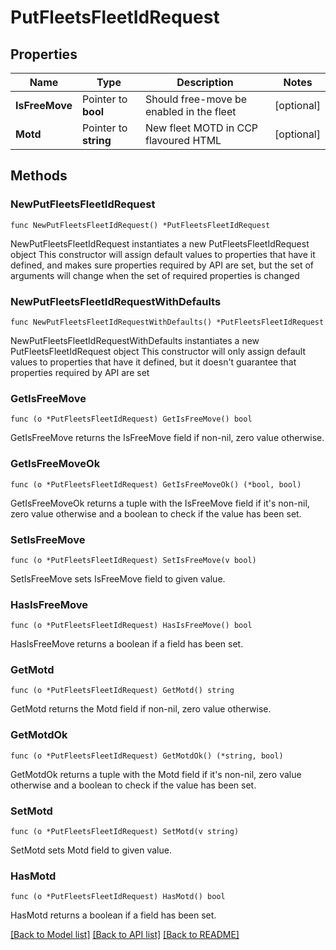 # PutFleetsFleetIdRequest

## Properties

Name | Type | Description | Notes
------------ | ------------- | ------------- | -------------
**IsFreeMove** | Pointer to **bool** | Should free-move be enabled in the fleet | [optional] 
**Motd** | Pointer to **string** | New fleet MOTD in CCP flavoured HTML | [optional] 

## Methods

### NewPutFleetsFleetIdRequest

`func NewPutFleetsFleetIdRequest() *PutFleetsFleetIdRequest`

NewPutFleetsFleetIdRequest instantiates a new PutFleetsFleetIdRequest object
This constructor will assign default values to properties that have it defined,
and makes sure properties required by API are set, but the set of arguments
will change when the set of required properties is changed

### NewPutFleetsFleetIdRequestWithDefaults

`func NewPutFleetsFleetIdRequestWithDefaults() *PutFleetsFleetIdRequest`

NewPutFleetsFleetIdRequestWithDefaults instantiates a new PutFleetsFleetIdRequest object
This constructor will only assign default values to properties that have it defined,
but it doesn't guarantee that properties required by API are set

### GetIsFreeMove

`func (o *PutFleetsFleetIdRequest) GetIsFreeMove() bool`

GetIsFreeMove returns the IsFreeMove field if non-nil, zero value otherwise.

### GetIsFreeMoveOk

`func (o *PutFleetsFleetIdRequest) GetIsFreeMoveOk() (*bool, bool)`

GetIsFreeMoveOk returns a tuple with the IsFreeMove field if it's non-nil, zero value otherwise
and a boolean to check if the value has been set.

### SetIsFreeMove

`func (o *PutFleetsFleetIdRequest) SetIsFreeMove(v bool)`

SetIsFreeMove sets IsFreeMove field to given value.

### HasIsFreeMove

`func (o *PutFleetsFleetIdRequest) HasIsFreeMove() bool`

HasIsFreeMove returns a boolean if a field has been set.

### GetMotd

`func (o *PutFleetsFleetIdRequest) GetMotd() string`

GetMotd returns the Motd field if non-nil, zero value otherwise.

### GetMotdOk

`func (o *PutFleetsFleetIdRequest) GetMotdOk() (*string, bool)`

GetMotdOk returns a tuple with the Motd field if it's non-nil, zero value otherwise
and a boolean to check if the value has been set.

### SetMotd

`func (o *PutFleetsFleetIdRequest) SetMotd(v string)`

SetMotd sets Motd field to given value.

### HasMotd

`func (o *PutFleetsFleetIdRequest) HasMotd() bool`

HasMotd returns a boolean if a field has been set.


[[Back to Model list]](../README.md#documentation-for-models) [[Back to API list]](../README.md#documentation-for-api-endpoints) [[Back to README]](../README.md)


